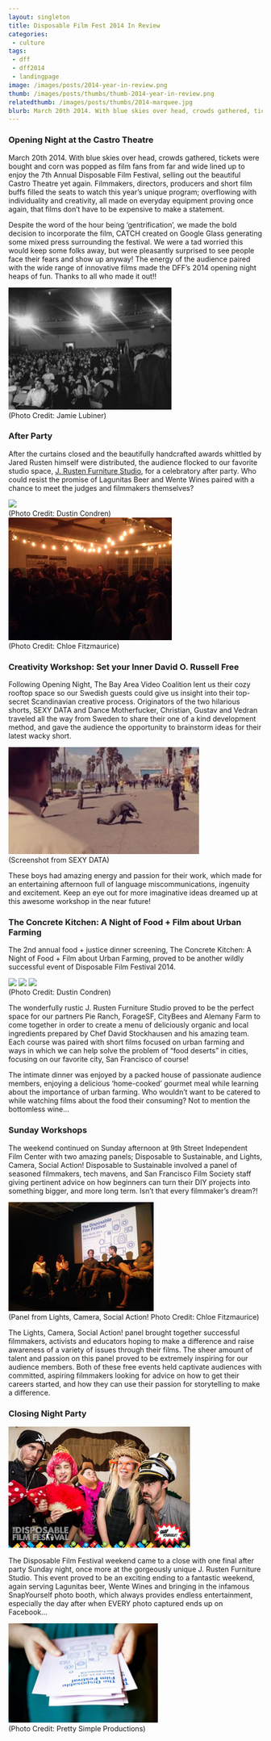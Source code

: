 ```yaml
---
layout: singleton
title: Disposable Film Fest 2014 In Review
categories:
 - culture
tags:
 - dff
 - dff2014
 - landingpage
image: /images/posts/2014-year-in-review.png
thumb: /images/posts/thumbs/thumb-2014-year-in-review.png
relatedthumb: /images/posts/thumbs/2014-marquee.jpg
blurb: March 20th 2014. With blue skies over head, crowds gathered, tickets were bought and corn was popped as film fans from far and wide lined up to enjoy the 7th Annual Disposable Film Festival
---
```



### Opening Night at the Castro Theatre

March 20th 2014. With blue skies over head, crowds gathered, tickets were bought and corn was popped as film fans from far and wide lined up to enjoy the 7th Annual Disposable Film Festival,  selling out the beautiful Castro Theatre yet again. Filmmakers, directors, producers and short film buffs filled the seats to watch this year’s unique program; overflowing with individuality and creativity, all made on everyday equipment proving once again, that films don’t have to be expensive to make a statement.

Despite the word of the hour being ‘gentrification’, we made the bold decision to incorporate the film, CATCH created on Google Glass generating some mixed press surrounding the festival. We were a tad worried this would keep some folks away, but were pleasantly surprised to see people face their fears and show up anyway! The energy of the audience paired with the wide range of innovative films made the DFF’s 2014 opening night heaps of fun. Thanks to all who made it out!!

<div class="photo">
<img src="/images/posts/castro-2014.jpg">
<div class="credit">(Photo Credit: Jamie Lubiner)</div>
</div>

### After Party

After the curtains closed and the beautifully handcrafted awards whittled by Jared Rusten himself were distributed, the audience flocked to our favorite studio space, [J. Rusten Furniture Studio], for a celebratory after party. Who could resist the promise of Lagunitas Beer and Wente Wines paired with a chance to meet the judges and filmmakers themselves?

<div class="photo">
<img src="https://farm4.staticflickr.com/3834/13448732653_37c952de6d.jpg">
<div class="credit">(Photo Credit: Dustin Condren)</div>
</div>


<div class="photo">
<img src="/images/posts/2014-after-party.jpg">
<div class="credit">(Photo Credit: Chloe Fitzmaurice)</div>
</div>

### Creativity Workshop: Set your Inner David O. Russell Free

Following Opening Night, The Bay Area Video Coalition lent us their cozy rooftop space so our Swedish guests could give us insight into their top-secret Scandinavian creative process. Originators of the two hilarious shorts, SEXY DATA and Dance Motherfucker, Christian, Gustav and Vedran traveled all the way from Sweden to share their one of a kind development method, and gave the audience the opportunity to brainstorm ideas for their latest wacky short.

<div class="photo">
<img src="/images/posts/sexydata-screenshot.jpg">
<div class="credit">(Screenshot from SEXY DATA)</div>
</div>

These boys had amazing energy and passion for their work, which made for an entertaining afternoon full of language miscommunications, ingenuity and excitement. Keep an eye out for more imaginative ideas dreamed up at this awesome workshop in the near future!

### The Concrete Kitchen: A Night of Food + Film about Urban Farming

The 2nd annual food + justice dinner screening, The Concrete Kitchen: A Night of Food + Film about Urban Farming, proved to be another wildly successful event of Disposable Film Festival 2014.

<div class="photo">
<img src="https://farm4.staticflickr.com/3827/13448627485_9eeecec0e9.jpg">
<img src="https://farm4.staticflickr.com/3797/13448988044_b7aa19fe3d.jpg">
<img src="https://farm4.staticflickr.com/3795/13448618025_1d2c14e40f.jpg">
<div class="credit">(Photo Credit: Dustin Condren)</div>
</div>

The wonderfully rustic J. Rusten Furniture Studio proved to be the perfect space for our partners Pie Ranch, ForageSF, CityBees and Alemany Farm to come together in order to create a menu of deliciously organic and local ingredients prepared by Chef David Stockhausen and his amazing team. Each course was paired with short films focused on urban farming and ways in which we can help solve the problem of “food deserts” in cities, focusing on our favorite city, San Francisco of course!

The intimate dinner was enjoyed by a packed house of passionate audience members, enjoying a delicious ‘home-cooked’ gourmet meal while learning about the importance of urban farming. Who wouldn’t want to be catered to while watching films about the food their consuming? Not to mention the bottomless wine…

### Sunday Workshops

The weekend continued on Sunday afternoon at 9th Street Independent Film Center with two amazing panels; Disposable to Sustainable, and Lights, Camera, Social Action! Disposable to Sustainable involved a panel of seasoned filmmakers, tech mavens, and San Francisco Film Society staff giving pertinent advice on how beginners can turn their DIY projects into something bigger, and more long term. Isn’t that every filmmaker’s dream?!

<div class="photo">
<img src="/images/posts/lights-camera-social-action.jpg">
<div class="credit">(Panel from Lights, Camera, Social Action!
Photo Credit: Chloe Fitzmaurice)</div>
</div>

The Lights, Camera, Social Action! panel brought together successful filmmakers, activists and educators hoping to make a difference and raise awareness of a variety of issues through their films. The sheer amount of talent and passion on this panel proved to be extremely inspiring for our audience members. Both of these free events held captivate audiences with committed, aspiring filmmakers looking for advice on how to get their careers started, and how they can use their passion for storytelling to make a difference.

### Closing Night Party

<div class="photo">
<img src="/images/posts/2014-closing-night.jpg">
</div>

The Disposable Film Festival weekend came to a close with one final after party Sunday night, once more at the gorgeously unique J. Rusten Furniture Studio. This event proved to be an exciting ending to a fantastic weekend, again serving Lagunitas beer, Wente Wines and bringing in the infamous SnapYourself photo booth, which always provides endless entertainment, especially the day after when EVERY photo captured ends up on Facebook…

<div class="photo">
<img src="/images/posts/2014-programs.jpg">
<div class="credit">(Photo Credit: Pretty Simple Productions)</div>
</div>

[J. Rusten Furniture Studio]:http://www.jrusten.com
